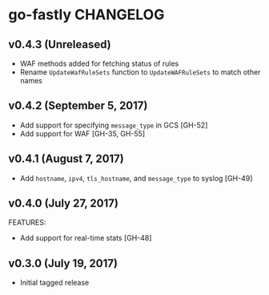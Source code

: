 # go-fastly CHANGELOG

## v0.4.3 (Unreleased)

- WAF methods added for fetching status of rules
- Rename `UpdateWafRuleSets` function to `UpdateWAFRuleSets` to match other names

## v0.4.2 (September 5, 2017)

- Add support for specifying `message_type` in GCS [GH-52]
- Add support for WAF [GH-35, GH-55]

## v0.4.1 (August 7, 2017)

- Add `hostname`, `ipv4`, `tls_hostname`, and `message_type` to syslog [GH-49]

## v0.4.0 (July 27, 2017)

FEATURES:

  - Add support for real-time stats [GH-48]

## v0.3.0 (July 19, 2017)

- Initial tagged release
